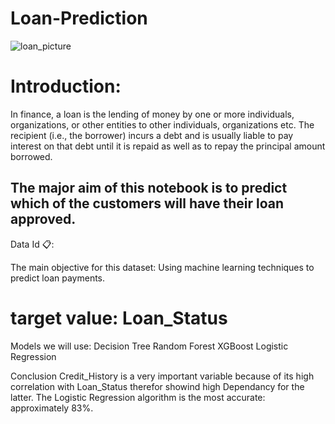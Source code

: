 # Loan-Prediction
![loan_picture](https://www.shubhbank.com/wp-content/uploads/2021/11/apply-for-personal-loan.jpg)

# Introduction:

In finance, a loan is the lending of money by one or more individuals, organizations, or other entities to other individuals, organizations etc. The recipient (i.e., the borrower) incurs a debt and is usually liable to pay interest on that debt until it is repaid as well as to repay the principal amount borrowed.

## The major aim of this notebook is to predict which of the customers will have their loan approved.


Data Id 📋:


The main objective for this dataset:
Using machine learning techniques to predict loan payments.
# target value: Loan_Status





Models we will use:
Decision Tree
Random Forest
XGBoost
Logistic Regression


Conclusion
Credit_History is a very important variable because of its high correlation with Loan_Status therefor showind high Dependancy for the latter.
The Logistic Regression algorithm is the most accurate: approximately 83%.
